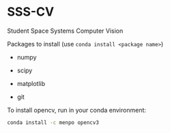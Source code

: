 # SSS-CV
Student Space Systems Computer Vision

Packages to install (use ```conda install <package name>```)

* numpy

* scipy

* matplotlib

* git

To install opencv, run in your conda environment:
```bash
conda install -c menpo opencv3
```
